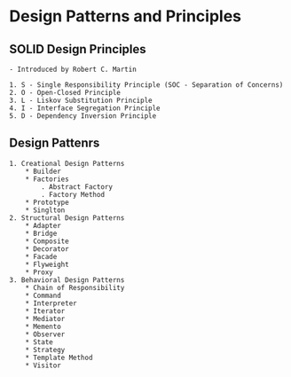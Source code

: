 # Design Patterns and Principles

## SOLID Design Principles

    - Introduced by Robert C. Martin

    1. S - Single Responsibility Principle (SOC - Separation of Concerns)
    2. O - Open-Closed Principle
    3. L - Liskov Substitution Principle
    4. I - Interface Segregation Principle
    5. D - Dependency Inversion Principle

## Design Pattenrs

    1. Creational Design Patterns
        * Builder
        * Factories
            . Abstract Factory
            . Factory Method
        * Prototype
        * Singlton
    2. Structural Design Patterns
        * Adapter
        * Bridge
        * Composite
        * Decorator
        * Facade
        * Flyweight
        * Proxy
    3. Behavioral Design Patterns
        * Chain of Responsibility
        * Command
        * Interpreter
        * Iterator
        * Mediator
        * Memento
        * Observer
        * State
        * Strategy
        * Template Method
        * Visitor
